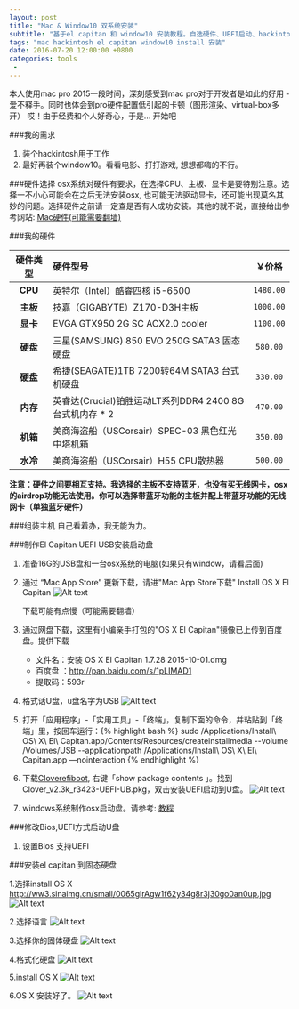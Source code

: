 ```yaml
---
layout: post
title: "Mac & Window10 双系统安装"
subtitle: "基于el capitan 和 window10 安装教程。自选硬件、UEFI启动、hackintosh驱动"
tags: "mac hackintosh el capitan window10 install 安装"
date: 2016-07-20 12:00:00 +0800
categories: tools
 -
---
```

本人使用mac pro 2015一段时间，深刻感受到mac pro对于开发者是如此的好用 - 爱不释手。同时也体会到pro硬件配置低引起的卡顿（图形渲染、virtual-box多开） 哎！由于经费和个人好奇心，于是...  开始吧

###我的需求

1. 装个hackintosh用于工作
2. 最好再装个window10。看看电影、打打游戏, 想想都嗨的不行。

###硬件选择
osx系统对硬件有要求，在选择CPU、主板、显卡是要特别注意。选择一不小心可能会在之后无法安装osx, 也可能无法驱动显卡，还可能出现莫名其妙的问题。选择硬件之前请一定查是否有人成功安装。其他的就不说，直接给出参考网站: [Mac硬件(可能需要翻墙)][mac-hardware-url]

###我的硬件

| 硬件类型 | 硬件型号 | ￥价格 |
| :---: | :--- | :---: |
| **CPU** | 英特尔（Intel）酷睿四核 i5-6500 | `1480.00` |
| **主板** | 技嘉（GIGABYTE）Z170-D3H主板 | `1000.00` |
| **显卡** | EVGA GTX950 2G SC ACX2.0 cooler | `1100.00` |
| **硬盘** | 三星(SAMSUNG) 850 EVO 250G SATA3 固态硬盘 | `580.00` |
| **硬盘** | 希捷(SEAGATE)1TB 7200转64M SATA3 台式机硬盘 | `330.00` |
| **内存** | 英睿达(Crucial)铂胜运动LT系列DDR4 2400 8G台式机内存 * 2 | `470.00` |
| **机箱** | 美商海盗船（USCorsair）SPEC-03 黑色红光 中塔机箱 | `350.00` |
| **水冷** | 美商海盗船（USCorsair）H55 CPU散热器 | `500.00` |

**注意：硬件之间要相互支持。我选择的主板不支持蓝牙，也没有买无线网卡，osx的airdrop功能无法使用。你可以选择带蓝牙功能的主板并配上带蓝牙功能的无线网卡（单独蓝牙硬件）**


###组装主机
自己看着办，我无能为力。

###制作El Capitan UEFI USB安装启动盘

1. 准备16G的USB盘和一台osx系统的电脑(如果只有window，请看后面)

2. 通过 “Mac App Store” 更新下载，请进"Mac App Store下载" Install OS X El Capitan
    ![Alt text](http://ww3.sinaimg.cn/mw690/0065glrAgw1f62y34g8r3j30go0an0up.jpg "install os x el capitan")
    
    下载可能有点慢（可能需要翻墙）

3. 通过网盘下载，这里有小编亲手打包的"OS X El Capitan"镜像已上传到百度盘。提供下载
    - 文件名：安装 OS X El Capitan 1.7.28 2015-10-01.dmg
    - 百度盘 ：http://pan.baidu.com/s/1pLIMAD1
    - 提取码：593r

4. 格式话U盘，u盘名字为USB 
    ![Alt text](http://ww3.sinaimg.cn/mw690/0065glrAgw1f62y353duxj30no0kwaew.jpg "format usb")

5. 打开「应用程序」-「实用工具」-「终端」，复制下面的命令，并粘贴到「终端」里，按回车运行：{% highlight bash %}
sudo /Applications/Install\ OS\ X\ El\ Capitan.app/Contents/Resources/createinstallmedia --volume /Volumes/USB --applicationpath /Applications/Install\ OS\ X\ El\ Capitan.app —nointeraction
{% endhighlight %}

6. 下载[Cloverefiboot][Clover-url], 右键「show package contents 」。找到Clover_v2.3k_r3423-UEFI-UB.pkg，双击安装UEFI启动到U盘。
    ![Alt text](http://ww3.sinaimg.cn/mw690/0065glrAgw1f62y33z603j30kc0faq5t.jpg "clover efi boot")

7. windows系统制作osx启动盘。请参考: [教程][window-oxs-usb-tutorial-url]

###修改Bios,UEFI方式启动U盘

1. 设置Bios 支持UEFI


###安装el capitan 到固态硬盘

1.选择install OS X
http://ww3.sinaimg.cn/small/0065glrAgw1f62y34g8r3j30go0an0up.jpg
    ![Alt text](http://ww2.sinaimg.cn/mw690/0065glrAgw1f62y35qv55j30hs0a03yn.jpg "mac install")

2.选择语言
    ![Alt text](http://ww1.sinaimg.cn/mw690/0065glrAgw1f62y36gi2gj30se0l8dil.jpg "mac install")

3.选择你的固体硬盘
    ![Alt text](http://ww3.sinaimg.cn/mw690/0065glrAgw1f62y379tqzj30sc0letac.jpg "mac install")

4.格式化硬盘
    ![Alt text](http://ww3.sinaimg.cn/mw690/0065glrAgw1f62y37whnrj30hs0dcmys.jpg "mac install")

5.install OS X
    ![Alt text](http://ww1.sinaimg.cn/mw690/0065glrAgw1f62y38zx9oj30hs0dejs1.jpg "mac install")

6.OS X 安装好了。
    ![Alt text](http://ww3.sinaimg.cn/mw690/0065glrAgw1f62y39uiedj30hs0ddgpl.jpg "mac install")

[mac-hardware-url]: http://www.tonymacx86.com/buyersguide/march/2016
[Clover-url]: http://sourceforge.net/projects/cloverefiboot/
[window-oxs-usb-tutorial-url]: https://www.zhihu.com/question/19812727

